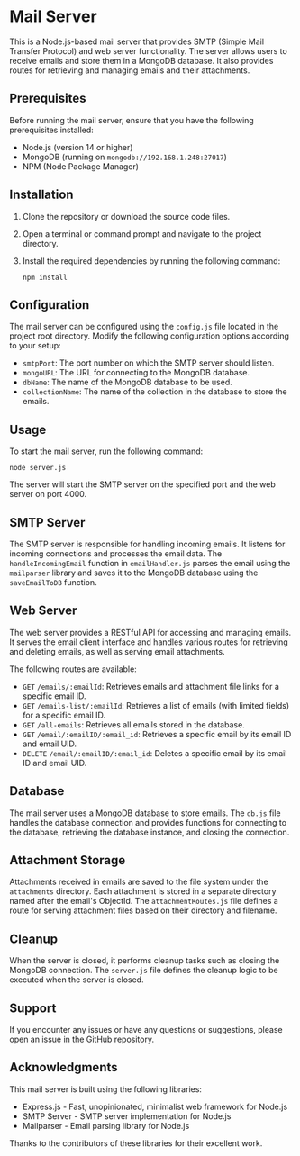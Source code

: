 # Mail Server

This is a Node.js-based mail server that provides SMTP (Simple Mail Transfer Protocol) and web server functionality. The server allows users to receive emails and store them in a MongoDB database. It also provides routes for retrieving and managing emails and their attachments.

## Prerequisites

Before running the mail server, ensure that you have the following prerequisites installed:

- Node.js (version 14 or higher)
- MongoDB (running on `mongodb://192.168.1.248:27017`)
- NPM (Node Package Manager)

## Installation

1. Clone the repository or download the source code files.

2. Open a terminal or command prompt and navigate to the project directory.

3. Install the required dependencies by running the following command:

   ```shell
   npm install
   ```

## Configuration

The mail server can be configured using the `config.js` file located in the project root directory. Modify the following configuration options according to your setup:

- `smtpPort`: The port number on which the SMTP server should listen.
- `mongoURL`: The URL for connecting to the MongoDB database.
- `dbName`: The name of the MongoDB database to be used.
- `collectionName`: The name of the collection in the database to store the emails.

## Usage

To start the mail server, run the following command:

```shell
node server.js
```

The server will start the SMTP server on the specified port and the web server on port 4000.

## SMTP Server

The SMTP server is responsible for handling incoming emails. It listens for incoming connections and processes the email data. The `handleIncomingEmail` function in `emailHandler.js` parses the email using the `mailparser` library and saves it to the MongoDB database using the `saveEmailToDB` function.

## Web Server

The web server provides a RESTful API for accessing and managing emails. It serves the email client interface and handles various routes for retrieving and deleting emails, as well as serving email attachments.

The following routes are available:

- `GET` `/emails/:emailId`: Retrieves emails and attachment file links for a specific email ID.
- `GET` `/emails-list/:emailId`: Retrieves a list of emails (with limited fields) for a specific email ID.
- `GET` `/all-emails`: Retrieves all emails stored in the database.
- `GET` `/email/:emailID/:email_id`: Retrieves a specific email by its email ID and email UID.
- `DELETE` `/email/:emailID/:email_id`: Deletes a specific email by its email ID and email UID.

## Database

The mail server uses a MongoDB database to store emails. The `db.js` file handles the database connection and provides functions for connecting to the database, retrieving the database instance, and closing the connection.

## Attachment Storage

Attachments received in emails are saved to the file system under the `attachments` directory. Each attachment is stored in a separate directory named after the email's ObjectId. The `attachmentRoutes.js` file defines a route for serving attachment files based on their directory and filename.

## Cleanup

When the server is closed, it performs cleanup tasks such as closing the MongoDB connection. The `server.js` file defines the cleanup logic to be executed when the server is closed.

## Support

If you encounter any issues or have any questions or suggestions, please open an issue in the GitHub repository.

## Acknowledgments

This mail server is built using the following libraries:

- Express.js - Fast, unopinionated, minimalist web framework for Node.js
- SMTP Server - SMTP server implementation for Node.js
- Mailparser - Email parsing library for Node.js

Thanks to the contributors of these libraries for their excellent work.
